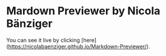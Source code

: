 # Mardown Previewer by Nicola Bänziger

You can see it live by clicking [here] (https://nicolabaenziger.github.io/Markdown-Previewer/).
